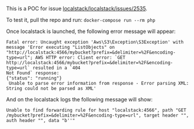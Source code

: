 This is a POC for issue [localstack/localstack/issues/2535](https://github.com/localstack/localstack/issues/2535).

To test it, pull the repo and run: `docker-compose run --rm php`

Once localstack is launched, the following error message will appear:
```
Fatal error: Uncaught exception 'Aws\S3\Exception\S3Exception' with message 'Error executing "ListObjects" on "http://localstack:4566/mybucket?prefix=&delimiter=%2F&encoding-type=url"; AWS HTTP error: Client error: `GET http://localstack:4566/mybucket?prefix=&delimiter=%2F&encoding-type=url` resulted in a `404
Not Found` response:
{"status": "running"}
 Unable to parse error information from response - Error parsing XML: String could not be parsed as XML'
```

And on the localstack logs the following message will show:
```
Unable to find forwarding rule for host "localstack:4566", path "GET /mybucket?prefix=&delimiter=%2F&encoding-type=url", target header "", auth header "", data "b''"
```